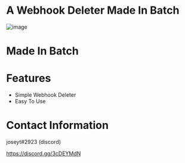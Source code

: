 # A Webhook Deleter Made In Batch
![image](https://user-images.githubusercontent.com/78001618/167940950-709e74c8-1090-4e86-a7e7-2f02a1176460.png)


# Made In Batch

# Features 
- Simple Webhook Deleter
- Easy To Use

# Contact Information
joseyt#2923 (discord)

https://discord.gg/3cDEYMdN
